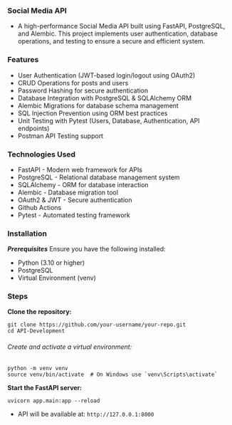 ### Social Media API
- A high-performance Social Media API built using FastAPI, PostgreSQL, and Alembic. This project implements user authentication, database operations, and testing to ensure a secure and efficient system.

### Features
- User Authentication (JWT-based login/logout using OAuth2)
- CRUD Operations for posts and users
- Password Hashing for secure authentication
- Database Integration with PostgreSQL & SQLAlchemy ORM
- Alembic Migrations for database schema management
- SQL Injection Prevention using ORM best practices
- Unit Testing with Pytest (Users, Database, Authentication, API endpoints)
- Postman API Testing support

### Technologies Used
- FastAPI - Modern web framework for APIs
- PostgreSQL - Relational database management system
- SQLAlchemy - ORM for database interaction
- Alembic - Database migration tool
- OAuth2 & JWT - Secure authentication
- Github Actions
- Pytest - Automated testing framework

### Installation
***Prerequisites***
Ensure you have the following installed:
- Python (3.10 or higher)
- PostgreSQL
- Virtual Environment (venv)

### Steps

**Clone the repository:**
```
git clone https://github.com/your-username/your-repo.git
cd API-Development
```

###### Create and activate a virtual environment:
```
python -m venv venv
source venv/bin/activate  # On Windows use `venv\Scripts\activate`
```

**Start the FastAPI server:**

`uvicorn app.main:app --reload`

- API will be available at: `http://127.0.0.1:8000`
